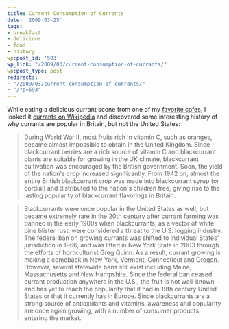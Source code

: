 ```yaml
---
title: Current Consumption of Currants
date: '2009-03-25'
tags:
- breakfast
- delicious
- food
- history
wp:post_id: '593'
wp_link: "/2009/03/current-consumption-of-currants/"
wp:post_type: post
redirects:
- "/2009/03/current-consumption-of-currants/"
- "/?p=593"
---
```


While eating a delicious currant scone from one of my [favorite cafes](http://www.ulacafe.com/), I looked it [currants on Wikipedia](http://en.wikipedia.org/wiki/Blackcurrant) and discovered some interesting history of why currants are popular in Britain, but not the United States:

> During World War II, most fruits rich in vitamin C, such as oranges, became almost impossible to obtain in the United Kingdom. Since blackcurrant berries are a rich source of vitamin C and blackcurrant plants are suitable for growing in the UK climate, blackcurrant cultivation was encouraged by the British government. Soon, the yield of the nation's crop increased significantly. From 1942 on, almost the entire British blackcurrant crop was made into blackcurrant syrup (or cordial) and distributed to the nation's children free, giving rise to the lasting popularity of blackcurrant flavorings in Britain.

>

> Blackcurrants were once popular in the United States as well, but became extremely rare in the 20th century after currant farming was banned in the early 1900s when blackcurrants, as a vector of white pine blister rust, were considered a threat to the U.S. logging industry. The federal ban on growing currants was shifted to individual States' jurisdiction in 1966, and was lifted in New York State in 2003 through the efforts of horticulturist Greg Quinn. As a result, currant growing is making a comeback in New York, Vermont, Connecticut and Oregon. However, several statewide bans still exist including Maine, Massachusetts and New Hampshire. Since the federal ban ceased currant production anywhere in the U.S., the fruit is not well-known and has yet to reach the popularity that it had in 19th century United States or that it currently has in Europe. Since blackcurrants are a strong source of antioxidants and vitamins, awareness and popularity are once again growing, with a number of consumer products entering the market.
